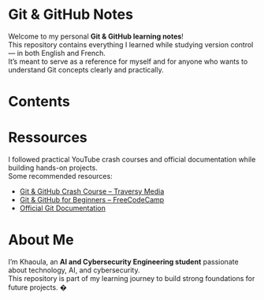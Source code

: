 # Git & GitHub Notes
Welcome to my personal **Git & GitHub learning notes**!  
This repository contains everything I learned while studying version control — in both English and French.  
It’s meant to serve as a reference for myself and for anyone who wants to understand Git concepts clearly and practically.
# Contents

# Ressources
I followed practical YouTube crash courses and official documentation while building hands-on projects.  
Some recommended resources:
- [Git & GitHub Crash Course – Traversy Media](https://www.youtube.com/watch?v=SWYqp7iY_Tc)
- [Git & GitHub for Beginners – FreeCodeCamp](https://www.youtube.com/watch?v=RGOj5yH7evk)
- [Official Git Documentation](https://git-scm.com/doc)


# About Me
I’m Khaoula, an **AI and Cybersecurity Engineering student** passionate about technology, AI, and cybersecurity.  
This repository is part of my learning journey to build strong foundations for future projects. �
